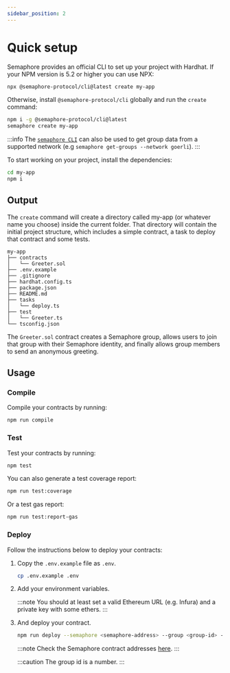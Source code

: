 ```yaml
---
sidebar_position: 2
---
```


# Quick setup

Semaphore provides an official CLI to set up your project with Hardhat. If your NPM version is 5.2 or higher you can use NPX:

```bash
npx @semaphore-protocol/cli@latest create my-app
```

Otherwise, install `@semaphore-protocol/cli` globally and run the `create` command:

```bash
npm i -g @semaphore-protocol/cli@latest
semaphore create my-app
```

:::info
The [`semaphore CLI`](https://github.com/semaphore-protocol/semaphore/tree/main/packages/cli) can also be used to get group data from a supported network (e.g `semaphore get-groups --network goerli`).
:::

To start working on your project, install the dependencies:

```bash
cd my-app
npm i
```

## Output

The `create` command will create a directory called my-app (or whatever name you choose) inside the current folder. That directory will contain the initial project structure, which includes a simple contract, a task to deploy that contract and some tests.

```
my-app
├── contracts
│   └── Greeter.sol
├── .env.example
├── .gitignore
├── hardhat.config.ts
├── package.json
├── README.md
├── tasks
│   └── deploy.ts
├── test
│   └── Greeter.ts
└── tsconfig.json
```

The `Greeter.sol` contract creates a Semaphore group, allows users to join that group with their Semaphore identity, and finally allows group members to send an anonymous greeting.

## Usage

### Compile

Compile your contracts by running:

```bash
npm run compile
```

### Test

Test your contracts by running:

```bash
npm test
```

You can also generate a test coverage report:

```bash
npm run test:coverage
```

Or a test gas report:

```bash
npm run test:report-gas
```

### Deploy

Follow the instructions below to deploy your contracts:

1. Copy the `.env.example` file as `.env`.

    ```bash
    cp .env.example .env
    ```

2. Add your environment variables.

    :::note
    You should at least set a valid Ethereum URL (e.g. Infura) and a private key with some ethers.
    :::

3. And deploy your contract.

    ```bash
    npm run deploy --semaphore <semaphore-address> --group <group-id> --network goerli
    ```

    :::note
    Check the Semaphore contract addresses [here](/docs/deployed-contracts#semaphore).
    :::

    :::caution
    The group id is a number.
    :::

